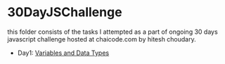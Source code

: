 # 30DayJSChallenge
this folder consists of the tasks I attempted as a part of ongoing 30 days javascript challenge hosted at chaicode.com by hitesh choudary.
- Day1: [Variables and Data Types](day1/variablesAndDataTypes.js)
